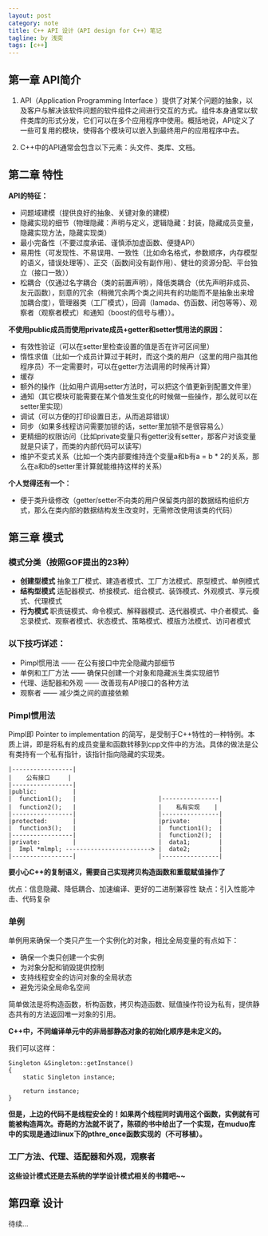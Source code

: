 ```yaml
---
layout: post
category: note
title: C++ API 设计（API design for C++）笔记
tagline: by 浅奕
tags: [c++]
---
```


## 第一章 API简介

 1. API（Application Programming Interface ）提供了对某个问题的抽象，以及客户与解决该软件问题的软件组件之间进行交互的方式。组件本身通常以软件类库的形式分发，它们可以在多个应用程序中使用。概括地说，API定义了一些可复用的模块，使得各个模块可以嵌入到最终用户的应用程序中去。

2. C++中的API通常会包含以下元素：头文件、类库、文档。

## 第二章 特性

**API的特征：**

- 问题域建模（提供良好的抽象、关键对象的建模）
- 隐藏实现的细节（物理隐藏：声明与定义，逻辑隐藏：封装，隐藏成员变量，隐藏实现方法，隐藏实现类）
- 最小完备性（不要过度承诺、谨慎添加虚函数、便捷API）
- 易用性（可发现性、不易误用、一致性（比如命名格式，参数顺序，内存模型的语义，错误处理等）、正交（函数间没有副作用）、健壮的资源分配、平台独立（接口一致））
- 松耦合（仅通过名字耦合（类的前置声明），降低类耦合（优先声明非成员、友元函数），刻意的冗余（稍微冗余两个类之间共有的功能而不是抽象出来增加耦合度），管理器类（工厂模式），回调（lamada、仿函数、闭包等等）、观察者（观察者模式）和通知（boost的信号与槽））。

**不使用public成员而使用private成员+getter和setter惯用法的原因：**

- 有效性验证（可以在setter里检查设置的值是否在许可区间里）
- 惰性求值（比如一个成员计算过于耗时，而这个类的用户（这里的用户指其他程序员）不一定需要时，可以在getter方法调用的时候再计算）
- 缓存
- 额外的操作（比如用户调用setter方法时，可以把这个值更新到配置文件里）
- 通知（其它模块可能需要在某个值发生变化的时候做一些操作，那么就可以在setter里实现）
- 调试（可以方便的打印设置日志，从而追踪错误）
- 同步（如果多线程访问需要加锁的话，setter里加锁不是很容易么）
- 更精细的权限访问（比如private变量只有getter没有setter，那客户对该变量就是只读了，而类的内部代码可以读写）
- 维护不变式关系（比如一个类内部要维持连个变量a和b有a = b * 2的关系，那么在a和b的setter里计算就能维持这样的关系）

**个人觉得还有一个：**

- 便于类升级修改（getter/setter不向类的用户保留类内部的数据结构组织方式，那么在类内部的数据结构发生改变时，无需修改使用该类的代码）

## 第三章 模式

### 模式分类（按照GOF提出的23种）

- **创建型模式** 抽象工厂模式、建造者模式、工厂方法模式、原型模式、单例模式
- **结构型模式** 适配器模式、桥接模式、组合模式、装饰模式、外观模式、享元模式、代理模式
- **行为模式**   职责链模式、命令模式、解释器模式、迭代器模式、中介者模式、备忘录模式、观察者模式、状态模式、策略模式、模版方法模式、访问者模式


### 以下技巧详述：

- Pimpl惯用法 —— 在公有接口中完全隐藏内部细节
- 单例和工厂方法 —— 确保只创建一个对象和隐藏派生类实现细节
- 代理、适配器和外观 —— 改善现有API接口的各种方法
- 观察者 —— 减少类之间的直接依赖

### Pimpl惯用法

Pimpl即 Pointer to implementation 的简写，是受制于C++特性的一种特例。本质上讲，即是将私有的成员变量和函数转移到cpp文件中的方法。具体的做法是公有类持有一个私有指针，该指针指向隐藏的实现类。

	|-----------------|
	|    公有接口     |
	|-----------------|
	|public:          |
	|  function1();   |                       |----------------|
	|  function2();   |                       |    私有实现    |
	|-----------------|                       |----------------|
	|protected:       |                       |private:        |
	|  function3();   |                       |  function1();  |
	|-----------------|                       |  function2();  |
	|private:         |                       |  data1;        |
	|  Impl *mlmpl; ------------------------> |  date2;        |
	|-----------------|                       |----------------|

**要小心C++的复制语义，需要自己实现拷贝构造函数和重载赋值操作了**

优点：信息隐藏、降低耦合、加速编译、更好的二进制兼容性
缺点：引入性能冲击、代码复杂

### 单例

单例用来确保一个类只产生一个实例化的对象，相比全局变量的有点如下：

- 确保一个类只创建一个实例
- 为对象分配和销毁提供控制
- 支持线程安全的访问对象的全局状态
- 避免污染全局命名空间

简单做法是将构造函数，析构函数，拷贝构造函数、赋值操作符设为私有，提供静态共有的方法返回唯一对象的引用。

**C++中，不同编译单元中的非局部静态对象的初始化顺序是未定义的。**

我们可以这样：

	Singleton &Singleton::getInstance() 
	{
		static Singleton instance;

		return instance;
	}

**但是，上边的代码不是线程安全的！如果两个线程同时调用这个函数，实例就有可能被构造两次。奇葩的方法就不说了，陈硕的书中给出了一个实现，在muduo库中的实现是通过linux下的pthre_once函数实现的（不可移植）。**


### 工厂方法、代理、适配器和外观，观察者

**这些设计模式还是去系统的学学设计模式相关的书籍吧~~**


## 第四章 设计

待续...
